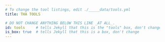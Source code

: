 ```yaml
---
# To change the tool listings, edit ./_____data/tools.yml
title: THA TOOLS

# DO NOT CHANGE ANYTHING BELOW THIS LINE _AT ALL_.
id: tools     # tells Jekyll that this is the "tools" box, don't change
is_box: true  # tells Jekyll that this is a box, don't change
---
```


